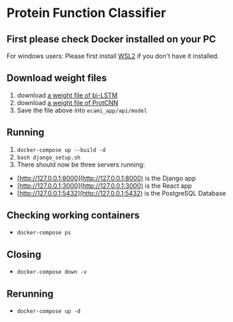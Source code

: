 # Protein Function Classifier

## First please check Docker installed on your PC
For windows users:
Please first install [WSL2](https://docs.microsoft.com/en-us/windows/wsl/install-win10) if you don't have it installed.

## Download weight files
1. download [a weight file of bi-LSTM](https://sunmoonackr-my.sharepoint.com/:u:/g/personal/seiyau77_sunmoon_ac_kr/Eer2WKtLeJhKipVsmPqihHoBXRGFTFtdjABZVW9VNM1h2w?e=GGBxm6)
1. download [a weight file of ProtCNN](https://sunmoonackr-my.sharepoint.com/:u:/g/personal/seiyau77_sunmoon_ac_kr/EUUurwVwkqBMlSvSWTX0AhIBXyVHFVCFU13oAA5XjXYqHw?e=9kaJN6)
1. Save the file above into `ecami_app/api/model`

## Running

1. `docker-compose up --build -d`
1. `bash django_setup.sh`
1. There should now be three servers running:
  - [http://127.0.0.1:8000](http://127.0.0.1:8000) is the Django app
  - [http://127.0.0.1:3000](http://127.0.0.1:3000) is the React app
  - [http://127.0.0.1:5432](http://127.0.0.1:5432) is the PostgreSQL Database

## Checking working containers
  - `docker-compose ps`

## Closing
  - `docker-compose down -v`

## Rerunning
  - `docker-compose up -d`
